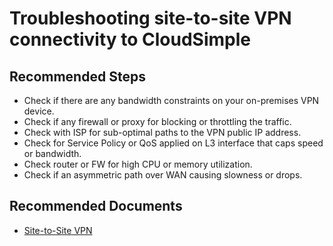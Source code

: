 <properties
    pageTitle="Access Azure VMware Solution by CloudSimple - Portal" 
    description="Describes how to access VMware Solution by CloudSimple portal from Azure portal"
    infoBubbleText="Problems related to Site-to-Site VPN between on-premises and Private Cloud network, routing issues, new routes configuration"
    ms.service="azure-vmware-cloudsimple"
    authors="dikamath, sharaths-cs" 
    ms.author="dikamath, b-shsury, v-rabmah"
    displayOrder=""
    selfHelpType="generic"
    supportTopicIds="32637617"
    resourceTags=""
    productPesIds="16733"
    cloudEnvironments="public" 
    articleId="11ed1924-1269-45f1-9d2c-6175a9bb8d3c"    
/>

# Troubleshooting site-to-site VPN connectivity to CloudSimple 

## **Recommended Steps**

* Check if there are any bandwidth constraints on your on-premises VPN device. <br>
* Check if any firewall or proxy for  blocking or throttling the traffic. <br>
* Check with ISP for sub-optimal paths to the VPN public IP address. <br>
* Check for Service Policy or QoS applied on L3 interface that caps speed or bandwidth. <br>
* Check router or FW for high CPU or memory utilization. <br>
* Check if an asymmetric path over WAN causing slowness or drops. <br>


## **Recommended Documents**

* [Site-to-Site VPN](https://docs.microsoft.com/azure/vmware-cloudsimple/vpn-gateway#set-up-a-site-to-site-vpn-gateway)<br>
